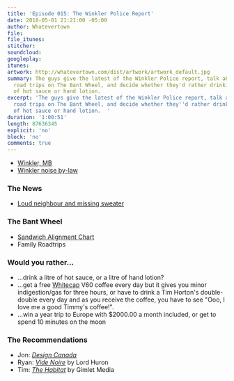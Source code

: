 ```yaml
---
title: 'Episode 015: The Winkler Police Report'
date: 2018-05-01 21:21:00 -05:00
author: Whatevertown
file: 
file_itunes: 
stitcher: 
soundcloud: 
googleplay: 
itunes: 
artwork: http://whatevertown.com/dist/artwork/artwork_default.jpg
summary: The guys give the latest of the Winkler Police report, talk about family
  road trips on The Bant Wheel, and decide whether they'd rather drinking a litre
  of hot sauce or hand lotion.
excerpt: 'The guys give the latest of the Winkler Police report, talk about family
  road trips on The Bant Wheel, and decide whether they''d rather drinking a litre
  of hot sauce or hand lotion.  '
duration: '1:00:51'
length: 87636345
explicit: 'no'
block: 'no'
comments: true
---
```


- [Winkler, MB](https://sourispei.com/about/)
- [Winkler noise by-law](http://www.winklerpolice.ca/images/ByLaw%202139-15.pdf)

### The News
- [Loud neighbour and missing sweater](https://pembinavalleyonline.com/local/winkler-woman-victim-of-5-000-scam)

### The Bant Wheel
- [Sandwich Alignment Chart](https://flowingdata.com/2017/05/02/sandwich-alignment-chart/)
- Family Roadtrips

### Would you rather…
- …drink a litre of hot sauce, or a litre of hand lotion?
- …get a free [Whitecap](https://drinkwhitecap.com/) V60 coffee every day but it gives you minor indigestion/gas for three hours, or have to drink a Tim Horton's double-double every day and as you receive the coffee, you have to see "Ooo, I love me a good Timmy's coffee!". 
- …win a year trip to Europe with $2000.00 a month included, or get to spend 10 minutes on the moon

### The Recommendations
- Jon: *[Design Canada](https://designcanada.com/)*
- Ryan: *[Vide Noire](https://open.spotify.com/artist/6ltzsmQQbmdoHHbLZ4ZN25?si=SE958X7DRAGQyJgwqVwarg)* by Lord Huron
- Tim: *[The Habitat](https://www.gimletmedia.com/the-habitat)* by Gimlet Media